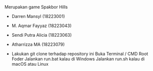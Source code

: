 Merupakan game Spakbor Hills
- Darren Mansyl (18223001)
- M. Aqmar Fayyaz (18223043)
- Sendi Putra Alicia (18223063)
- Atharrizza MA (18223079)

- Lakukan git clone terhadap repository ini 
Buka Terminal / CMD Root Foder 
Jalankan run.bat kalau di Windows
Jalankan run.sh kalau di macOS atau Linux
